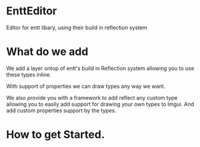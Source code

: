 # EnttEditor
Editor for entt libary, using their build in reflection system


# What do we add

We add a layer ontop of entt's build in Reflection system allowing you to use these types inline.

With support of properties we can draw types any way we want.

We also provide you with a framework to add reflect any custom type allowing you to easily add support for drawing your own types to Imgui.
And add custom properties support by the types.


# How to get Started.

<TODO>
